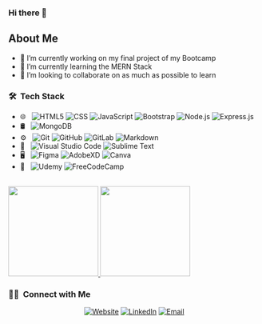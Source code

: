 ### Hi there 👋

## About Me
- 🔭 I’m currently working on my final project of my Bootcamp
- 🌱 I’m currently learning the MERN Stack
- 👯 I’m looking to collaborate on as much as possible to learn


<h3> 🛠 &nbsp;Tech Stack</h3>

- 🌐 &nbsp;
  ![HTML5](https://img.shields.io/badge/html5-%23E34F26.svg?style=for-the-badge&logo=html5&logoColor=white)
  ![CSS](https://img.shields.io/badge/css3-%231572B6.svg?style=for-the-badge&logo=css3&logoColor=white)
  ![JavaScript](https://img.shields.io/badge/javascript-%23323330.svg?style=for-the-badge&logo=javascript&logoColor=%23F7DF1E)
  ![Bootstrap](https://img.shields.io/badge/bootstrap-%23563D7C.svg?style=for-the-badge&logo=bootstrap&logoColor=white)
  ![Node.js](https://img.shields.io/badge/node.js-%2343853D.svg?style=for-the-badge&logo=node-dot-js&logoColor=white)
  ![Express.js](https://img.shields.io/badge/express.js-%23404d59.svg?style=for-the-badge&logo=express&logoColor=%2361DAFB)
- 🛢 &nbsp;
  ![MongoDB](https://img.shields.io/badge/MongoDB-%234ea94b.svg?style=for-the-badge&logo=mongodb&logoColor=white)
- ⚙️ &nbsp;
  ![Git](https://img.shields.io/badge/git-%23F05033.svg?style=for-the-badge&logo=git&logoColor=white)
  ![GitHub](https://img.shields.io/badge/github-%23121011.svg?style=for-the-badge&logo=github&logoColor=white)
  ![GitLab](https://img.shields.io/badge/gitlab-%23181717.svg?style=for-the-badge&logo=gitlab&logoColor=white)
  ![Markdown](https://img.shields.io/badge/markdown-%23000000.svg?style=for-the-badge&logo=markdown&logoColor=white)
- 🔧 &nbsp;
  ![Visual Studio Code](https://img.shields.io/badge/VisualStudioCode-0078d7.svg?style=for-the-badge&logo=visual-studio-code&logoColor=white)
  ![Sublime Text](https://img.shields.io/badge/sublime_text-%23575757.svg?style=for-the-badge&logo=sublime-text&logoColor=important)
- 🖥 &nbsp;
  ![Figma](https://img.shields.io/badge/figma-%23F24E1E.svg?style=for-the-badge&logo=figma&logoColor=white)
  ![AdobeXD](https://img.shields.io/badge/adobexd-%23FF26BE.svg?style=for-the-badge&logo=adobexd&logoColor=white)
  ![Canva](https://img.shields.io/badge/Canva-%2300C4CC.svg?style=for-the-badge&logo=Canva&logoColor=white)
- 🌱 &nbsp;
  ![Udemy](https://img.shields.io/badge/Udemy-%23EA5252.svg?style=for-the-badge&logo=Udemy&logoColor=white)
  ![FreeCodeCamp](https://img.shields.io/badge/Freecodecamp-%23123.svg?&style=for-the-badge&logo=freecodecamp&logoColor=green)


<br/>

<a href="https://github.com/liambrewster">
  <img height="180em" src="https://github-readme-stats.vercel.app/api?username=liambrewster&theme=buefy&show_icons=true" />
  <img height="180em" src="https://github-readme-stats.vercel.app/api/top-langs/?username=liambrewster&theme=buefy&layout=compact" />
</a>

<br/>

<h3> 🤝🏻 &nbsp;Connect with Me </h3>

<p align="center">
<a href="https://www.liambrewster.co.uk/"><img alt="Website" src="https://img.shields.io/badge/Website-www.liambrewster.co.uk-blue?style=flat-square&logo=google-chrome"></a>
<a href="https://www.linkedin.com/in/liambrewster/"><img alt="LinkedIn" src="https://img.shields.io/badge/LinkedIn-LiamBrewster-blue?style=flat-square&logo=linkedin"></a>
<a href="mailto:liam@liambrewster.co.uk"><img alt="Email" src="https://img.shields.io/badge/Email-liam@liambrewster.co.uk-blue?style=flat-square&logo=gmail"></a>
</p>
